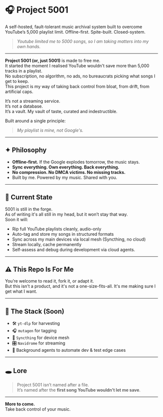 # 🎧 Project 5001
A self-hosted, fault-tolerant music archival system built to overcome YouTube’s 5,000 playlist limit. Offline-first. Spite-built. Closed-system.
> *Youtube limited me to 5000 songs, so I am taking matters into my own hands.*

---

**Project 5001 (or, just 5001)** is made to free me.  
It started the moment I realised YouTube wouldn't save more than 5,000 tracks in a playlist.  
No subscription, no algorithm, no ads, no bureaucrats picking what songs I get to keep.  
This project is my way of taking back control from bloat, from drift, from artificial caps.

It’s not a streaming service.  
It’s not a database.  
It’s a vault. My vault of taste, curated and indestructible.

Built around a single principle:

> _My playlist is mine, not Google's._

---

## ✦ Philosophy

- **Offline-first.** If the Google explodes tomorrow, the music stays.
- **Sync everything. Own everything. Back everything.**
- **No compression. No DMCA victims. No missing tracks.**
- Built by me. Powered by my music. Shared with you.

---

## 🧪 Current State

5001 is still in the forge.  
As of writing it's all still in my head, but it won’t stay that way.  
Soon it will:

- Rip full YouTube playlists cleanly, audio-only
- Auto-tag and store my songs in structured formats
- Sync across my main devices via local mesh (Syncthing, no cloud)
- Stream locally, cache permanently
- Self-assess and debug during development via cloud agents.

---

## ⚠️ This Repo Is For Me

You’re welcome to read it, fork it, or adapt it.  
But this isn't a product, and it's not a one-size-fits-all.
It's me making sure I get what I want.

---

## 🧱 The Stack (Soon)

- 🛠️ `yt-dlp` for harvesting  
- 🎧 `mutagen` for tagging  
- 🧬 `Syncthing` for device mesh  
- 🎛️ `Navidrome` for streaming  
- 🤖 Background agents to automate dev & test edge cases  

---

## 🕳️ Lore

> Project 5001 isn’t named after a file.  
> It’s named after the **first song YouTube wouldn’t let me save**.

---

**More to come.**  
Take back control of your music.
